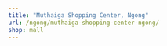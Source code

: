```yaml
---
title: "Muthaiga Shopping Center, Ngong"
url: /ngong/muthaiga-shopping-center-ngong/
shop: mall
---
```

